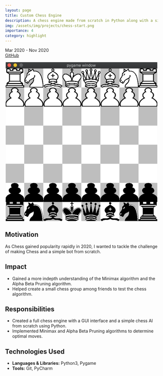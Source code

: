 ```yaml
---
layout: page
title: Custom Chess Engine
description: A chess engine made from scratch in Python along with a simple AI for single player mode.
img: /assets/img/projects/chess-start.png
importance: 4
category: highlight
---
```

Mar 2020 - Nov 2020  
[GitHub](https://github.com/boosungkim/custom-chess-engine)

<center>
<img src="/assets/img/projects/chess-start.png" alt="menu" width="500" class="center-image"/>
</center>

## Motivation
As Chess gained popularity rapidly in 2020, I wanted to tackle the challenge of making Chess and a simple bot from scratch.

## Impact
- Gained a more indepth understanding of the Minimax algorithm and the Alpha Beta Pruning algorithm.
- Helped create a small chess group among friends to test the chess algorithm.

## Responsibilities
- Created a full chess engine with a GUI interface and a simple chess AI from scratch using Python.
- Implemented Minimax and Alpha Beta Pruning algorithms to determine optimal moves.

## Technologies Used
- **Languages & Libraries:** Python3, Pygame
- **Tools:** Git, PyCharm
